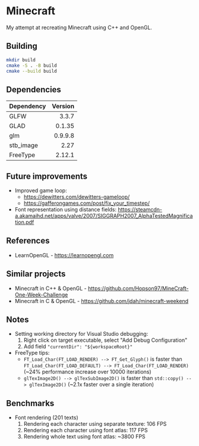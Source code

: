 # Minecraft

My attempt at recreating Minecraft using C++ and OpenGL.


## Building

```bash
mkdir build
cmake -S . -B build
cmake --build build
```

## Dependencies

| Dependency | Version |
| ---------- | ------: |
| GLFW       | 3.3.7   |
| GLAD       | 0.1.35  |
| glm        | 0.9.9.8 |
| stb_image  | 2.27    |
| FreeType   | 2.12.1  |


## Future improvements

* Improved game loop:
	* https://dewitters.com/dewitters-gameloop/
	* https://gafferongames.com/post/fix_your_timestep/
* Font representation using distance fields: https://steamcdn-a.akamaihd.net/apps/valve/2007/SIGGRAPH2007_AlphaTestedMagnification.pdf


## References

* LearnOpenGL - https://learnopengl.com


## Similar projects

* Minecraft in C++ & OpenGL - https://github.com/Hopson97/MineCraft-One-Week-Challenge
* Minecraft in C & OpenGL - https://github.com/jdah/minecraft-weekend


## Notes

* Setting working directory for Visual Studio debugging:
	1. Right click on target executable, select "Add Debug Configuration"
	2. Add field `"currentDir": "${workspaceRoot}"`
* FreeType tips:
	* `FT_Load_Char(FT_LOAD_RENDER) --> FT_Get_Glyph()` is faster than `FT_Load_Char(FT_LOAD_DEFAULT) --> FT_Load_Char(FT_LOAD_RENDER)` (~24% performance increase over 10000 iterations)
	* `glTexImage2D() --> glTexSubImage2D()` is faster than `std::copy() --> glTexImage2D()` (~2.1x faster over a single iteration)

## Benchmarks

* Font rendering (201 texts)
	1. Rendering each character using separate texture: 106 FPS
	1. Rendering each character using font atlas: 117 FPS
	1. Rendering whole text using font atlas: ~3800 FPS
